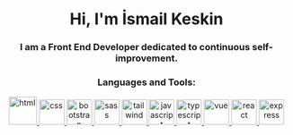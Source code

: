 <h1 align="center">Hi, I'm İsmail Keskin</h1>
<h3 align="center">I am a Front End Developer dedicated to continuous self-improvement.</h3>

<h3 align="center">Languages and Tools:</h3>
<p align="center"> 
  <a href="https://www.w3schools.com/html/" target="_blank"> <img src="https://upload.wikimedia.org/wikipedia/commons/6/61/HTML5_logo_and_wordmark.svg" alt="html" width="50" height="50"/> </a> 
  <a href="https://www.w3schools.com/css/" target="_blank"> <img src="https://upload.wikimedia.org/wikipedia/commons/6/62/CSS3_logo.svg" alt="css" width="45" height="45"/> </a> 
  <a href="https://getbootstrap.com" target="_blank" > <img src="https://upload.wikimedia.org/wikipedia/commons/b/b2/Bootstrap_logo.svg" alt="bootstrap" width="45" height="45"/> </a> 
  <a href="https://sass-lang.com" target="_blank"> <img src="https://upload.wikimedia.org/wikipedia/commons/9/96/Sass_Logo_Color.svg" alt="sass" width="45" height="45"/> </a>
  <a href="https://tailwindcss.com/" target="_blank"> <img src="https://upload.wikimedia.org/wikipedia/commons/d/d5/Tailwind_CSS_Logo.svg" alt="tailwind" width="45" height="45"/> </a>
  <a href="https://developer.mozilla.org/en-US/docs/Web/JavaScript" target="_blank"> <img src="https://upload.wikimedia.org/wikipedia/commons/9/99/Unofficial_JavaScript_logo_2.svg" alt="javascript" width="45" height="45"/> </a> 
  <a href="https://www.typescriptlang.org/" target="_blank"> <img src="https://upload.wikimedia.org/wikipedia/commons/4/4c/Typescript_logo_2020.svg" alt="typescript" width="45" height="45"/> </a> 
  <a href="https://vuejs.org/" target="_blank"> <img src="https://upload.wikimedia.org/wikipedia/commons/9/95/Vue.js_Logo_2.svg" alt="vue" width="45" height="45"/> </a>
  <a href="https://reactjs.org/" target="_blank"> <img src="https://upload.wikimedia.org/wikipedia/commons/a/a7/React-icon.svg" alt="react" width="45" height="45"/> </a>
  <a href="https://expressjs.com/" target="_blank"> <img src="https://static-00.iconduck.com/assets.00/node-js-icon-454x512-nztofx17.png" alt="express" width="45" height="45"/> </a>
</p>
